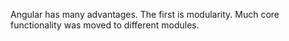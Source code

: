 Angular has many advantages. The first is modularity. Much core functionality was moved to different modules.
